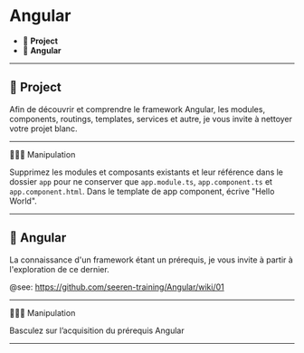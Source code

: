 # Angular

*  🔖 **Project**
*  🔖 **Angular**

___

## 📑 Project

Afin de découvrir et comprendre le framework Angular, les modules, components, routings, templates, services et autre, je vous invite à nettoyer votre projet blanc.

___

👨🏻‍💻 Manipulation

Supprimez les modules et composants existants et leur référence dans le dossier `app` pour ne conserver que `app.module.ts`, `app.component.ts` et `app.component.html`. Dans le template de app component, écrive "Hello World".

___

## 📑 Angular

La connaissance d'un framework étant un prérequis, je vous invite à partir à l'exploration de ce dernier.

@see: https://github.com/seeren-training/Angular/wiki/01

___

👨🏻‍💻 Manipulation

Basculez sur l’acquisition du prérequis Angular

___


